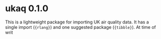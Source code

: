 
# ukaq 0.1.0

This is a lightweight package for importing UK air quality data. It has a single import (`{rlang}`) and one suggested package (`{tibble}`). At time of writ 
